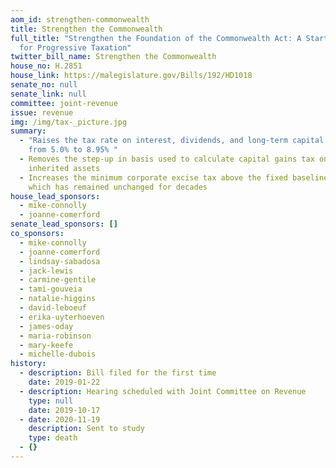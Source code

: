 ```yaml
---
aom_id: strengthen-commonwealth
title: Strengthen the Commonwealth
full_title: "Strengthen the Foundation of the Commonwealth Act: A Starting Point
  for Progressive Taxation"
twitter_bill_name: Strengthen the Commonwealth
house_no: H.2851
house_link: https://malegislature.gov/Bills/192/HD1018
senate_no: null
senate_link: null
committee: joint-revenue
issue: revenue
img: /img/tax-_picture.jpg
summary:
  - "Raises the tax rate on interest, dividends, and long-term capital gains
    from 5.0% to 8.95% "
  - Removes the step-up in basis used to calculate capital gains tax on
    inherited assets
  - Increases the minimum corporate excise tax above the fixed baseline of $456,
    which has remained unchanged for decades
house_lead_sponsors:
  - mike-connolly
  - joanne-comerford
senate_lead_sponsors: []
co_sponsors:
  - mike-connolly
  - joanne-comerford
  - lindsay-sabadosa
  - jack-lewis
  - carmine-gentile
  - tami-gouveia
  - natalie-higgins
  - david-leboeuf
  - erika-uyterhoeven
  - james-oday
  - maria-robinson
  - mary-keefe
  - michelle-dubois
history:
  - description: Bill filed for the first time
    date: 2019-01-22
  - description: Hearing scheduled with Joint Committee on Revenue
    type: null
    date: 2019-10-17
  - date: 2020-11-19
    description: Sent to study
    type: death
  - {}
---
```


